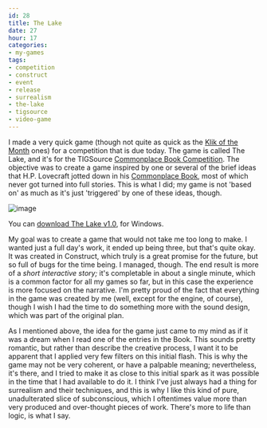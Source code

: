 ```yaml
---
id: 28
title: The Lake
date: 27
hour: 17
categories:
- my-games
tags:
- competition
- construct
- event
- release
- surrealism
- the-lake
- tigsource
- video-game
---
```


I made a very quick game (though not quite as quick as the [Klik of the Month](http://blog.agj.cl/tag/kotm/) ones) for a competition that is due today. The game is called The Lake, and it's for the TIGSource [Commonplace Book Competition](http://tigsource.com/articles/2008/10/17/tigcompo-commonplace-book). The objective was to create a game inspired by one or several of the brief ideas that H.P. Lovecraft jotted down in his [Commonplace Book](http://www.lapetiteclaudine.com/archives/011196.html), most of which never got turned into full stories. This is what I did; my game is not 'based on' as much as it's just 'triggered' by one of these ideas, though.

![image](http://blog.agj.cl/wp-content/uploads/2008/11/lakescreen.png "The Lake title screen")

You can [download The Lake v1.0](http://www.agj.cl/files/games/lake_1_0.zip), for Windows.

My goal was to create a game that would not take me too long to make. I wanted just a full day's work, it ended up being three, but that's quite okay. It was created in Construct, which truly is a great promise for the future, but so full of bugs for the time being. I managed, though. The end result is more of a _short interactive story;_ it's completable in about a single minute, which is a common factor for all my games so far, but in this case the experience is more focused on the narrative. I'm pretty proud of the fact that everything in the game was created by me (well, except for the engine, of course), though I wish I had the time to do something more with the sound design, which was part of the original plan.

As I mentioned above, the idea for the game just came to my mind as if it was a dream when I read one of the entries in the Book. This sounds pretty romantic, but rather than describe the creative process, I want it to be apparent that I applied very few filters on this initial flash. This is why the game may not be very coherent, or have a palpable meaning; nevertheless, it's there, and I tried to make it as close to this initial spark as it was possible in the time that I had available to do it. I think I've just always had a thing for surrealism and their techniques, and this is why I like this kind of pure, unadulterated slice of subconscious, which I oftentimes value more than very produced and over-thought pieces of work. There's more to life than logic, is what I say.

